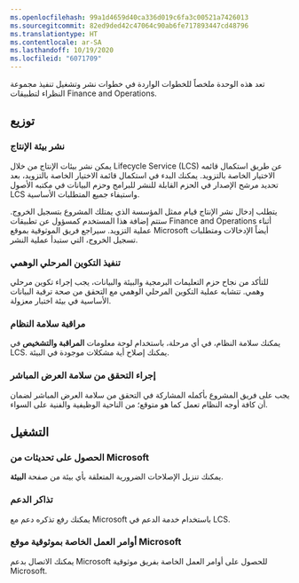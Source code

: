 ```yaml
---
ms.openlocfilehash: 99a1d4659d40ca336d019c6fa3c00521a7426013
ms.sourcegitcommit: 82ed9ded42c47064c90ab6fe717893447cd48796
ms.translationtype: HT
ms.contentlocale: ar-SA
ms.lasthandoff: 10/19/2020
ms.locfileid: "6071709"
---
```

تعد هذه الوحدة ملخصاً للخطوات الواردة في خطوات نشر وتشغيل تنفيذ مجموعة النظراء لتطبيقات Finance and Operations.

## <a name="deploy"></a>توزيع

### <a name="deploy-production-environment"></a>نشر بيئة الإنتاج

يمكن نشر بيئات الإنتاج من خلال Lifecycle Service‏ (LCS) عن طريق استكمال قائمه الاختيار الخاصة بالتزويد. يمكنك البدء في استكمال قائمة الاختيار الخاصة بالتزويد، بعد تحديد مرشح الإصدار في الحزم القابلة للنشر للبرامج وحزم البيانات في مكتبه الأصول LCS واستيفاء جميع المتطلبات الأساسية. 

يتطلب إدخال نشر الإنتاج قيام ممثل المؤسسة الذي يمتلك المشروع بتسجيل الخروج. ستتم إضافة هذا المستخدم كمسؤول عن تطبيقات Finance and Operations أثناء عملية التزويد. سيراجع فريق الموثوقية بموقع Microsoft أيضاً الإدخالات ومتطلبات تسجيل الخروج، التي ستبدأ عملية النشر.

### <a name="perform-mock-cutover"></a>تنفيذ التكوين المرحلي الوهمي

للتأكد من نجاح حزم التعليمات البرمجية والبيئة والبيانات، يجب إجراء تكوين مرحلي وهمي. تتشابه عملية التكوين المرحلي الوهمي مع التحقق من صحة ترقية البيانات الأساسية في بيئة اختبار معزولة. 

### <a name="monitor-system-health"></a>مراقبة سلامة النظام

يمكنك سلامة النظام، في أي مرحلة، باستخدام لوحة معلومات **المراقبة والتشخيص** في LCS. يمكنك إصلاح أية مشكلات موجودة في البيئة.

### <a name="perform-go-live-health-check"></a>إجراء التحقق من سلامة العرض المباشر

يجب على فريق المشروع بأكمله المشاركة في التحقق من سلامة العرض المباشر لضمان أن كافة أوجه النظام تعمل كما هو متوقع؛ من الناحية الوظيفية والفنية على السواء.

## <a name="operate"></a>التشغيل

### <a name="get-updates-from-microsoft"></a>الحصول على تحديثات من Microsoft
يمكنك تنزيل الإصلاحات الضرورية المتعلقة بأي بيئة من صفحة **البيئة**.

### <a name="support-tickets"></a>تذاكر الدعم

يمكنك رفع تذكره دعم مع Microsoft باستخدام خدمة الدعم في LCS.

### <a name="microsoft-site-reliability-work-orders"></a>أوامر العمل الخاصة بموثوقية موقع Microsoft
يمكنك الاتصال بدعم Microsoft للحصول على أوامر العمل الخاصة بفريق موثوقية Microsoft.
 
